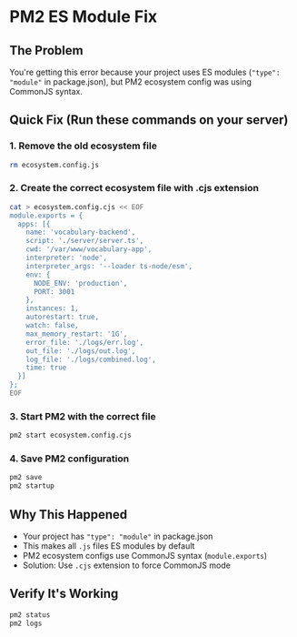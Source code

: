 # PM2 ES Module Fix

## The Problem
You're getting this error because your project uses ES modules (`"type": "module"` in package.json), but PM2 ecosystem config was using CommonJS syntax.

## Quick Fix (Run these commands on your server)

### 1. Remove the old ecosystem file
```bash
rm ecosystem.config.js
```

### 2. Create the correct ecosystem file with .cjs extension
```bash
cat > ecosystem.config.cjs << EOF
module.exports = {
  apps: [{
    name: 'vocabulary-backend',
    script: './server/server.ts',
    cwd: '/var/www/vocabulary-app',
    interpreter: 'node',
    interpreter_args: '--loader ts-node/esm',
    env: {
      NODE_ENV: 'production',
      PORT: 3001
    },
    instances: 1,
    autorestart: true,
    watch: false,
    max_memory_restart: '1G',
    error_file: './logs/err.log',
    out_file: './logs/out.log',
    log_file: './logs/combined.log',
    time: true
  }]
};
EOF
```

### 3. Start PM2 with the correct file
```bash
pm2 start ecosystem.config.cjs
```

### 4. Save PM2 configuration
```bash
pm2 save
pm2 startup
```

## Why This Happened
- Your project has `"type": "module"` in package.json
- This makes all `.js` files ES modules by default
- PM2 ecosystem configs use CommonJS syntax (`module.exports`)
- Solution: Use `.cjs` extension to force CommonJS mode

## Verify It's Working
```bash
pm2 status
pm2 logs
```

